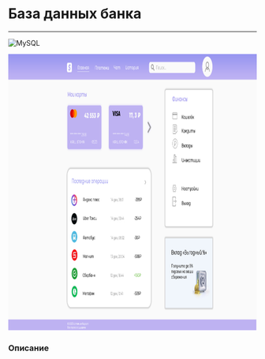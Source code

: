 # База данных банка 
---
![MySQL](https://img.shields.io/badge/mysql-%2300f.svg?style=for-the-badge&logo=mysql&logoColor=white)

<img src="assets/online_bank_ui.jpg" width="1920" height="560" alt="online_bank_ui"/>

### Описание
